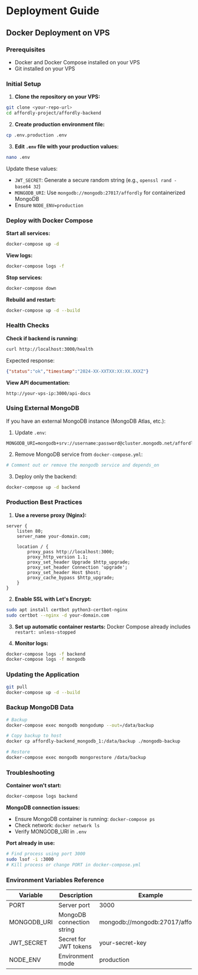 # Deployment Guide

## Docker Deployment on VPS

### Prerequisites
- Docker and Docker Compose installed on your VPS
- Git installed on your VPS

### Initial Setup

1. **Clone the repository on your VPS:**
```bash
git clone <your-repo-url>
cd affordly-project/affordly-backend
```

2. **Create production environment file:**
```bash
cp .env.production .env
```

3. **Edit `.env` file with your production values:**
```bash
nano .env
```

Update these values:
- `JWT_SECRET`: Generate a secure random string (e.g., `openssl rand -base64 32`)
- `MONGODB_URI`: Use `mongodb://mongodb:27017/affordly` for containerized MongoDB
- Ensure `NODE_ENV=production`

### Deploy with Docker Compose

**Start all services:**
```bash
docker-compose up -d
```

**View logs:**
```bash
docker-compose logs -f
```

**Stop services:**
```bash
docker-compose down
```

**Rebuild and restart:**
```bash
docker-compose up -d --build
```

### Health Checks

**Check if backend is running:**
```bash
curl http://localhost:3000/health
```

Expected response:
```json
{"status":"ok","timestamp":"2024-XX-XXTXX:XX:XX.XXXZ"}
```

**View API documentation:**
```
http://your-vps-ip:3000/api-docs
```

### Using External MongoDB

If you have an external MongoDB instance (MongoDB Atlas, etc.):

1. Update `.env`:
```env
MONGODB_URI=mongodb+srv://username:password@cluster.mongodb.net/affordly
```

2. Remove MongoDB service from `docker-compose.yml`:
```bash
# Comment out or remove the mongodb service and depends_on
```

3. Deploy only the backend:
```bash
docker-compose up -d backend
```

### Production Best Practices

1. **Use a reverse proxy (Nginx):**
```nginx
server {
    listen 80;
    server_name your-domain.com;

    location / {
        proxy_pass http://localhost:3000;
        proxy_http_version 1.1;
        proxy_set_header Upgrade $http_upgrade;
        proxy_set_header Connection 'upgrade';
        proxy_set_header Host $host;
        proxy_cache_bypass $http_upgrade;
    }
}
```

2. **Enable SSL with Let's Encrypt:**
```bash
sudo apt install certbot python3-certbot-nginx
sudo certbot --nginx -d your-domain.com
```

3. **Set up automatic container restarts:**
Docker Compose already includes `restart: unless-stopped`

4. **Monitor logs:**
```bash
docker-compose logs -f backend
docker-compose logs -f mongodb
```

### Updating the Application

```bash
git pull
docker-compose up -d --build
```

### Backup MongoDB Data

```bash
# Backup
docker-compose exec mongodb mongodump --out=/data/backup

# Copy backup to host
docker cp affordly-backend_mongodb_1:/data/backup ./mongodb-backup

# Restore
docker-compose exec mongodb mongorestore /data/backup
```

### Troubleshooting

**Container won't start:**
```bash
docker-compose logs backend
```

**MongoDB connection issues:**
- Ensure MongoDB container is running: `docker-compose ps`
- Check network: `docker network ls`
- Verify MONGODB_URI in `.env`

**Port already in use:**
```bash
# Find process using port 3000
sudo lsof -i :3000
# Kill process or change PORT in docker-compose.yml
```

### Environment Variables Reference

| Variable | Description | Example |
|----------|-------------|---------|
| PORT | Server port | 3000 |
| MONGODB_URI | MongoDB connection string | mongodb://mongodb:27017/affordly |
| JWT_SECRET | Secret for JWT tokens | your-secret-key |
| NODE_ENV | Environment mode | production |
